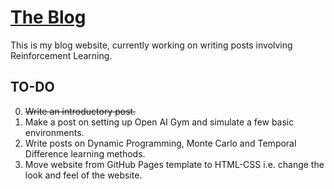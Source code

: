 # [The Blog](https://shirsho-12.github.io)

This is my blog website, currently working on writing posts involving Reinforcement Learning.

## TO-DO
0. ~~Write an introductory post.~~ 
1. Make a post on setting up Open AI Gym and simulate a few basic environments.
2. Write posts on Dynamic Programming, Monte Carlo and Temporal Difference learning methods.
3. Move website from GitHub Pages template to HTML-CSS i.e. change the look and feel of the website.
